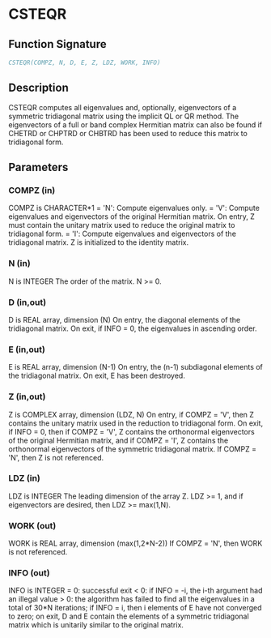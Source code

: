# CSTEQR

## Function Signature

```fortran
CSTEQR(COMPZ, N, D, E, Z, LDZ, WORK, INFO)
```

## Description


 CSTEQR computes all eigenvalues and, optionally, eigenvectors of a
 symmetric tridiagonal matrix using the implicit QL or QR method.
 The eigenvectors of a full or band complex Hermitian matrix can also
 be found if CHETRD or CHPTRD or CHBTRD has been used to reduce this
 matrix to tridiagonal form.

## Parameters

### COMPZ (in)

COMPZ is CHARACTER*1 = 'N': Compute eigenvalues only. = 'V': Compute eigenvalues and eigenvectors of the original Hermitian matrix. On entry, Z must contain the unitary matrix used to reduce the original matrix to tridiagonal form. = 'I': Compute eigenvalues and eigenvectors of the tridiagonal matrix. Z is initialized to the identity matrix.

### N (in)

N is INTEGER The order of the matrix. N >= 0.

### D (in,out)

D is REAL array, dimension (N) On entry, the diagonal elements of the tridiagonal matrix. On exit, if INFO = 0, the eigenvalues in ascending order.

### E (in,out)

E is REAL array, dimension (N-1) On entry, the (n-1) subdiagonal elements of the tridiagonal matrix. On exit, E has been destroyed.

### Z (in,out)

Z is COMPLEX array, dimension (LDZ, N) On entry, if COMPZ = 'V', then Z contains the unitary matrix used in the reduction to tridiagonal form. On exit, if INFO = 0, then if COMPZ = 'V', Z contains the orthonormal eigenvectors of the original Hermitian matrix, and if COMPZ = 'I', Z contains the orthonormal eigenvectors of the symmetric tridiagonal matrix. If COMPZ = 'N', then Z is not referenced.

### LDZ (in)

LDZ is INTEGER The leading dimension of the array Z. LDZ >= 1, and if eigenvectors are desired, then LDZ >= max(1,N).

### WORK (out)

WORK is REAL array, dimension (max(1,2*N-2)) If COMPZ = 'N', then WORK is not referenced.

### INFO (out)

INFO is INTEGER = 0: successful exit < 0: if INFO = -i, the i-th argument had an illegal value > 0: the algorithm has failed to find all the eigenvalues in a total of 30*N iterations; if INFO = i, then i elements of E have not converged to zero; on exit, D and E contain the elements of a symmetric tridiagonal matrix which is unitarily similar to the original matrix.

